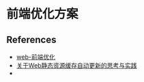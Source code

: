 前端优化方案
==========

## References
* [web-前端优化](http://www.alloyteam.com/webdevelop/web-%E5%89%8D%E7%AB%AF%E4%BC%98%E5%8C%96/)
* [关于Web静态资源缓存自动更新的思考与实践](http://web.jobbole.com/82838/)
* 